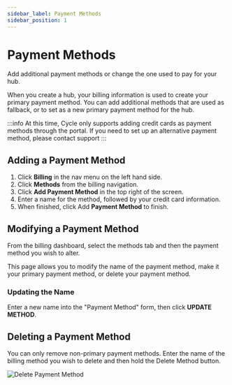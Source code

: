 ```yaml
---
sidebar_label: Payment Methods
sidebar_position: 1
---
```


# Payment Methods

Add additional payment methods or change the one used to pay for your hub.



When you create a hub, your billing information is used to create your primary payment method. You can add additional methods that are used as fallback, or to set as a new primary payment method for the hub.

:::info
At this time, Cycle only supports adding credit cards as payment methods through the portal. If you need to set up an alternative payment method, please contact support
:::



## Adding a Payment Method

1. Click **Billing** in the nav menu on the left hand side.
2. Click **Methods** from the billing navigation.
3. Click **Add Payment Method** in the top right of the screen.
4. Enter a name for the method, followed by your credit card information.
5. When finished, click Add **Payment Method** to finish.



## Modifying a Payment Method

From the billing dashboard, select the methods tab and then the payment method you wish to alter.

This page allows you to modify the name of the payment method, make it your primary payment method, or delete your payment method.

### Updating the Name

Enter a new name into the "Payment Method" form, then click **UPDATE METHOD**.


## Deleting a Payment Method

You can only remove non-primary payment methods. Enter the name of the billing method you wish to delete and then hold the Delete Method button.

![Delete Payment Method](/imgs/billing/payment-methods/delete-payment-method.png)
